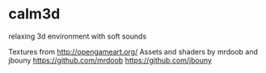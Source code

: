 # calm3d
relaxing 3d environment with soft sounds

Textures from http://opengameart.org/
Assets and shaders by mrdoob and jbouny
https://github.com/mrdoob
https://github.com/jbouny
